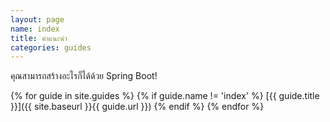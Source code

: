 ```yaml
---
layout: page
name: index
title: คำแนะนำ
categories: guides
---
```


คุณสามารถสร้างอะไรก็ได้ด้วย Spring Boot! 

{% for guide in site.guides %}
{% if guide.name != 'index' %}
[{{ guide.title }}]({{ site.baseurl }}{{ guide.url }})
{% endif %}
{% endfor %}
